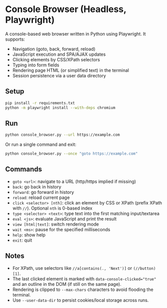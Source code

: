 # Console Browser (Headless, Playwright)

A console-based web browser written in Python using Playwright. It supports:

- Navigation (goto, back, forward, reload)
- JavaScript execution and SPA/AJAX updates
- Clicking elements by CSS/XPath selectors
- Typing into form fields
- Rendering page HTML (or simplified text) in the terminal
- Session persistence via a user data directory

## Setup

```bash
pip install -r requirements.txt
python -m playwright install --with-deps chromium
```

## Run

```bash
python console_browser.py --url https://example.com
```

Or run a single command and exit:

```bash
python console_browser.py --once "goto https://example.com"
```

## Commands

- `goto <url>`: navigate to a URL (http/https implied if missing)
- `back`: go back in history
- `forward`: go forward in history
- `reload`: reload current page
- `click <selector> [nth]`: click an element by CSS or XPath (prefix XPath with `//`). Optional `nth` is 0-based index
- `type <selector> <text>`: type text into the first matching input/textarea
- `eval <js>`: evaluate JavaScript and print the result
- `view [html|text]`: switch rendering mode
- `wait <ms>`: pause for the specified milliseconds
- `help`: show help
- `exit`: quit

## Notes

- For XPath, use selectors like `//a[contains(., 'Next')]` or `(//button)[1]`.
- The last clicked element is marked with `data-console-clicked="true"` and an outline in the DOM (if still on the same page).
- Rendering is clipped to `--max-chars` characters to avoid flooding the terminal.
- Use `--user-data-dir` to persist cookies/local storage across runs.